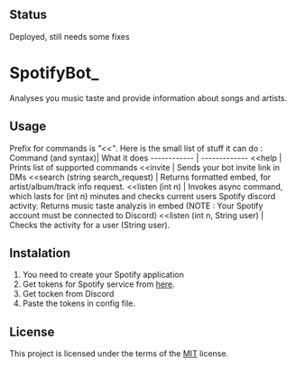 ## Status
Deployed, still needs some fixes
# SpotifyBot_
Analyses you music taste and provide information about songs and artists.

## Usage
Prefix for commands is _"<<"_.
Here is the  small list of stuff it can do : 
Command (and syntax)| What it does
------------ | -------------
<<help | Prints list of supported commands
<<invite | Sends your bot invite link in DMs
<<search (string search_request) | Returns formatted embed, for artist/album/track info request.
<<listen (int n) | Invokes async command, which lasts for (int n) minutes and checks current users Spotify discord activity. Returns music taste analyzis in embed (NOTE : Your Spotify account must be connected to Discord)
<<listen (int n, String user) | Checks the activity for a user (String user).

## Instalation
1. You need to create your Spotify application
2. Get tokens for Spotify service from [here](https://developer.spotify.com/dashboard/applications).
3. Get tocken from Discord
4. Paste the tokens in config file.

## License
This project is licensed under the terms of the [MIT](https://opensource.org/licenses/MIT) license.


